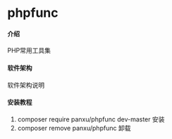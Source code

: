 # phpfunc

#### 介绍

PHP常用工具集

#### 软件架构

软件架构说明

#### 安装教程

1. composer require panxu/phpfunc dev-master 安装
2. composer remove panxu/phpfunc 卸载
